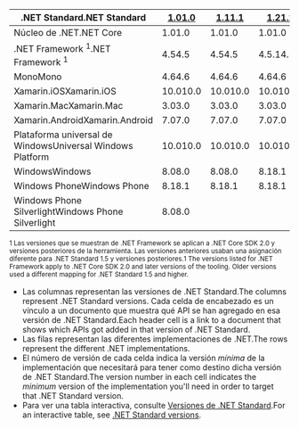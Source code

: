 | <span data-ttu-id="c080e-101">.NET Standard</span><span class="sxs-lookup"><span data-stu-id="c080e-101">.NET Standard</span></span>              | <span data-ttu-id="c080e-102">[1.0]</span><span class="sxs-lookup"><span data-stu-id="c080e-102">[1.0]</span></span> | <span data-ttu-id="c080e-103">[1.1]</span><span class="sxs-lookup"><span data-stu-id="c080e-103">[1.1]</span></span>  | <span data-ttu-id="c080e-104">[1.2]</span><span class="sxs-lookup"><span data-stu-id="c080e-104">[1.2]</span></span> | <span data-ttu-id="c080e-105">[1.3]</span><span class="sxs-lookup"><span data-stu-id="c080e-105">[1.3]</span></span> | <span data-ttu-id="c080e-106">[1.4]</span><span class="sxs-lookup"><span data-stu-id="c080e-106">[1.4]</span></span> | <span data-ttu-id="c080e-107">[1.5]</span><span class="sxs-lookup"><span data-stu-id="c080e-107">[1.5]</span></span>      | <span data-ttu-id="c080e-108">[1.6]</span><span class="sxs-lookup"><span data-stu-id="c080e-108">[1.6]</span></span>      | <span data-ttu-id="c080e-109">[2.0]</span><span class="sxs-lookup"><span data-stu-id="c080e-109">[2.0]</span></span>      |
|----------------------------|-------|--------|-------|-------|-------|------------|------------|------------|
| <span data-ttu-id="c080e-110">Núcleo de .NET</span><span class="sxs-lookup"><span data-stu-id="c080e-110">.NET Core</span></span>                  | <span data-ttu-id="c080e-111">1.0</span><span class="sxs-lookup"><span data-stu-id="c080e-111">1.0</span></span>   | <span data-ttu-id="c080e-112">1.0</span><span class="sxs-lookup"><span data-stu-id="c080e-112">1.0</span></span>    | <span data-ttu-id="c080e-113">1.0</span><span class="sxs-lookup"><span data-stu-id="c080e-113">1.0</span></span>   | <span data-ttu-id="c080e-114">1.0</span><span class="sxs-lookup"><span data-stu-id="c080e-114">1.0</span></span>   | <span data-ttu-id="c080e-115">1.0</span><span class="sxs-lookup"><span data-stu-id="c080e-115">1.0</span></span>   | <span data-ttu-id="c080e-116">1.0</span><span class="sxs-lookup"><span data-stu-id="c080e-116">1.0</span></span>        | <span data-ttu-id="c080e-117">1.0</span><span class="sxs-lookup"><span data-stu-id="c080e-117">1.0</span></span>        | <span data-ttu-id="c080e-118">2.0</span><span class="sxs-lookup"><span data-stu-id="c080e-118">2.0</span></span>        |
| <span data-ttu-id="c080e-119">.NET Framework <sup>1</sup></span><span class="sxs-lookup"><span data-stu-id="c080e-119">.NET Framework <sup>1</sup></span></span>| <span data-ttu-id="c080e-120">4.5</span><span class="sxs-lookup"><span data-stu-id="c080e-120">4.5</span></span>   | <span data-ttu-id="c080e-121">4.5</span><span class="sxs-lookup"><span data-stu-id="c080e-121">4.5</span></span>    | <span data-ttu-id="c080e-122">4.5.1</span><span class="sxs-lookup"><span data-stu-id="c080e-122">4.5.1</span></span> | <span data-ttu-id="c080e-123">4.6</span><span class="sxs-lookup"><span data-stu-id="c080e-123">4.6</span></span>   | <span data-ttu-id="c080e-124">4.6.1</span><span class="sxs-lookup"><span data-stu-id="c080e-124">4.6.1</span></span> | <span data-ttu-id="c080e-125">4.6.1</span><span class="sxs-lookup"><span data-stu-id="c080e-125">4.6.1</span></span>      | <span data-ttu-id="c080e-126">4.6.1</span><span class="sxs-lookup"><span data-stu-id="c080e-126">4.6.1</span></span>      | <span data-ttu-id="c080e-127">4.6.1</span><span class="sxs-lookup"><span data-stu-id="c080e-127">4.6.1</span></span>      |
| <span data-ttu-id="c080e-128">Mono</span><span class="sxs-lookup"><span data-stu-id="c080e-128">Mono</span></span>                       | <span data-ttu-id="c080e-129">4.6</span><span class="sxs-lookup"><span data-stu-id="c080e-129">4.6</span></span>   | <span data-ttu-id="c080e-130">4.6</span><span class="sxs-lookup"><span data-stu-id="c080e-130">4.6</span></span>    | <span data-ttu-id="c080e-131">4.6</span><span class="sxs-lookup"><span data-stu-id="c080e-131">4.6</span></span>   | <span data-ttu-id="c080e-132">4.6</span><span class="sxs-lookup"><span data-stu-id="c080e-132">4.6</span></span>   | <span data-ttu-id="c080e-133">4.6</span><span class="sxs-lookup"><span data-stu-id="c080e-133">4.6</span></span>   | <span data-ttu-id="c080e-134">4.6</span><span class="sxs-lookup"><span data-stu-id="c080e-134">4.6</span></span>        | <span data-ttu-id="c080e-135">4.6</span><span class="sxs-lookup"><span data-stu-id="c080e-135">4.6</span></span>        | <span data-ttu-id="c080e-136">5.4</span><span class="sxs-lookup"><span data-stu-id="c080e-136">5.4</span></span>        |
| <span data-ttu-id="c080e-137">Xamarin.iOS</span><span class="sxs-lookup"><span data-stu-id="c080e-137">Xamarin.iOS</span></span>                | <span data-ttu-id="c080e-138">10.0</span><span class="sxs-lookup"><span data-stu-id="c080e-138">10.0</span></span>  | <span data-ttu-id="c080e-139">10.0</span><span class="sxs-lookup"><span data-stu-id="c080e-139">10.0</span></span>   | <span data-ttu-id="c080e-140">10.0</span><span class="sxs-lookup"><span data-stu-id="c080e-140">10.0</span></span>  | <span data-ttu-id="c080e-141">10.0</span><span class="sxs-lookup"><span data-stu-id="c080e-141">10.0</span></span>  | <span data-ttu-id="c080e-142">10.0</span><span class="sxs-lookup"><span data-stu-id="c080e-142">10.0</span></span>  | <span data-ttu-id="c080e-143">10.0</span><span class="sxs-lookup"><span data-stu-id="c080e-143">10.0</span></span>       | <span data-ttu-id="c080e-144">10.0</span><span class="sxs-lookup"><span data-stu-id="c080e-144">10.0</span></span>       | <span data-ttu-id="c080e-145">10.14</span><span class="sxs-lookup"><span data-stu-id="c080e-145">10.14</span></span>      |
| <span data-ttu-id="c080e-146">Xamarin.Mac</span><span class="sxs-lookup"><span data-stu-id="c080e-146">Xamarin.Mac</span></span>                | <span data-ttu-id="c080e-147">3.0</span><span class="sxs-lookup"><span data-stu-id="c080e-147">3.0</span></span>   | <span data-ttu-id="c080e-148">3.0</span><span class="sxs-lookup"><span data-stu-id="c080e-148">3.0</span></span>    | <span data-ttu-id="c080e-149">3.0</span><span class="sxs-lookup"><span data-stu-id="c080e-149">3.0</span></span>   | <span data-ttu-id="c080e-150">3.0</span><span class="sxs-lookup"><span data-stu-id="c080e-150">3.0</span></span>   | <span data-ttu-id="c080e-151">3.0</span><span class="sxs-lookup"><span data-stu-id="c080e-151">3.0</span></span>   | <span data-ttu-id="c080e-152">3.0</span><span class="sxs-lookup"><span data-stu-id="c080e-152">3.0</span></span>        | <span data-ttu-id="c080e-153">3.0</span><span class="sxs-lookup"><span data-stu-id="c080e-153">3.0</span></span>        | <span data-ttu-id="c080e-154">3.8</span><span class="sxs-lookup"><span data-stu-id="c080e-154">3.8</span></span>        |
| <span data-ttu-id="c080e-155">Xamarin.Android</span><span class="sxs-lookup"><span data-stu-id="c080e-155">Xamarin.Android</span></span>            | <span data-ttu-id="c080e-156">7.0</span><span class="sxs-lookup"><span data-stu-id="c080e-156">7.0</span></span>   | <span data-ttu-id="c080e-157">7.0</span><span class="sxs-lookup"><span data-stu-id="c080e-157">7.0</span></span>    | <span data-ttu-id="c080e-158">7.0</span><span class="sxs-lookup"><span data-stu-id="c080e-158">7.0</span></span>   | <span data-ttu-id="c080e-159">7.0</span><span class="sxs-lookup"><span data-stu-id="c080e-159">7.0</span></span>   | <span data-ttu-id="c080e-160">7.0</span><span class="sxs-lookup"><span data-stu-id="c080e-160">7.0</span></span>   | <span data-ttu-id="c080e-161">7.0</span><span class="sxs-lookup"><span data-stu-id="c080e-161">7.0</span></span>        | <span data-ttu-id="c080e-162">7.0</span><span class="sxs-lookup"><span data-stu-id="c080e-162">7.0</span></span>        | <span data-ttu-id="c080e-163">8.0</span><span class="sxs-lookup"><span data-stu-id="c080e-163">8.0</span></span>        |
| <span data-ttu-id="c080e-164">Plataforma universal de Windows</span><span class="sxs-lookup"><span data-stu-id="c080e-164">Universal Windows Platform</span></span> | <span data-ttu-id="c080e-165">10.0</span><span class="sxs-lookup"><span data-stu-id="c080e-165">10.0</span></span>  | <span data-ttu-id="c080e-166">10.0</span><span class="sxs-lookup"><span data-stu-id="c080e-166">10.0</span></span>   | <span data-ttu-id="c080e-167">10.0</span><span class="sxs-lookup"><span data-stu-id="c080e-167">10.0</span></span>  | <span data-ttu-id="c080e-168">10.0</span><span class="sxs-lookup"><span data-stu-id="c080e-168">10.0</span></span>  | <span data-ttu-id="c080e-169">10.0</span><span class="sxs-lookup"><span data-stu-id="c080e-169">10.0</span></span>  | <span data-ttu-id="c080e-170">10.0.16299</span><span class="sxs-lookup"><span data-stu-id="c080e-170">10.0.16299</span></span> | <span data-ttu-id="c080e-171">10.0.16299</span><span class="sxs-lookup"><span data-stu-id="c080e-171">10.0.16299</span></span> | <span data-ttu-id="c080e-172">10.0.16299</span><span class="sxs-lookup"><span data-stu-id="c080e-172">10.0.16299</span></span> |
| <span data-ttu-id="c080e-173">Windows</span><span class="sxs-lookup"><span data-stu-id="c080e-173">Windows</span></span>                    | <span data-ttu-id="c080e-174">8.0</span><span class="sxs-lookup"><span data-stu-id="c080e-174">8.0</span></span>   | <span data-ttu-id="c080e-175">8.0</span><span class="sxs-lookup"><span data-stu-id="c080e-175">8.0</span></span>    | <span data-ttu-id="c080e-176">8.1</span><span class="sxs-lookup"><span data-stu-id="c080e-176">8.1</span></span>   |       |       |            |            |            |
| <span data-ttu-id="c080e-177">Windows Phone</span><span class="sxs-lookup"><span data-stu-id="c080e-177">Windows Phone</span></span>              | <span data-ttu-id="c080e-178">8.1</span><span class="sxs-lookup"><span data-stu-id="c080e-178">8.1</span></span>   | <span data-ttu-id="c080e-179">8.1</span><span class="sxs-lookup"><span data-stu-id="c080e-179">8.1</span></span>    | <span data-ttu-id="c080e-180">8.1</span><span class="sxs-lookup"><span data-stu-id="c080e-180">8.1</span></span>   |       |       |            |            |            |
| <span data-ttu-id="c080e-181">Windows Phone Silverlight</span><span class="sxs-lookup"><span data-stu-id="c080e-181">Windows Phone Silverlight</span></span>  | <span data-ttu-id="c080e-182">8.0</span><span class="sxs-lookup"><span data-stu-id="c080e-182">8.0</span></span>   |        |       |       |       |            |            |            |

<span data-ttu-id="c080e-183"><sup>1 Las versiones que se muestran de .NET Framework se aplican a .NET Core SDK 2.0 y versiones posteriores de la herramienta. Las versiones anteriores usaban una asignación diferente para .NET Standard 1.5 y versiones posteriores.</sup></span><span class="sxs-lookup"><span data-stu-id="c080e-183"><sup>1 The versions listed for .NET Framework apply to .NET Core SDK 2.0 and later versions of the tooling. Older versions used a different mapping for .NET Standard 1.5 and higher. </sup></span></span>

- <span data-ttu-id="c080e-184">Las columnas representan las versiones de .NET Standard.</span><span class="sxs-lookup"><span data-stu-id="c080e-184">The columns represent .NET Standard versions.</span></span> <span data-ttu-id="c080e-185">Cada celda de encabezado es un vínculo a un documento que muestra qué API se han agregado en esa versión de .NET Standard.</span><span class="sxs-lookup"><span data-stu-id="c080e-185">Each header cell is a link to a document that shows which APIs got added in that version of .NET Standard.</span></span>
- <span data-ttu-id="c080e-186">Las filas representan las diferentes implementaciones de .NET.</span><span class="sxs-lookup"><span data-stu-id="c080e-186">The rows represent the different .NET implementations.</span></span>
- <span data-ttu-id="c080e-187">El número de versión de cada celda indica la versión *mínima* de la implementación que necesitará para tener como destino dicha versión de .NET Standard.</span><span class="sxs-lookup"><span data-stu-id="c080e-187">The version number in each cell indicates the *minimum* version of the implementation you'll need in order to target that .NET Standard version.</span></span>
- <span data-ttu-id="c080e-188">Para ver una tabla interactiva, consulte [Versiones de .NET Standard](http://immo.landwerth.net/netstandard-versions/#).</span><span class="sxs-lookup"><span data-stu-id="c080e-188">For an interactive table, see [.NET Standard versions](http://immo.landwerth.net/netstandard-versions/#).</span></span>

[1.0]: https://github.com/dotnet/standard/blob/master/docs/versions/netstandard1.0.md
[1.1]: https://github.com/dotnet/standard/blob/master/docs/versions/netstandard1.1.md
[1.2]: https://github.com/dotnet/standard/blob/master/docs/versions/netstandard1.2.md
[1.3]: https://github.com/dotnet/standard/blob/master/docs/versions/netstandard1.3.md
[1.4]: https://github.com/dotnet/standard/blob/master/docs/versions/netstandard1.4.md
[1.5]: https://github.com/dotnet/standard/blob/master/docs/versions/netstandard1.5.md
[1.6]: https://github.com/dotnet/standard/blob/master/docs/versions/netstandard1.6.md
[2.0]: https://github.com/dotnet/standard/blob/master/docs/versions/netstandard2.0.md
